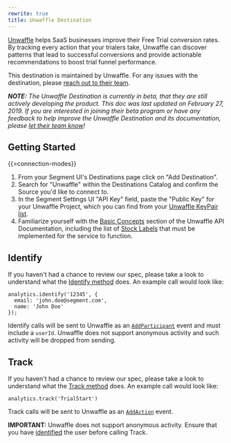 ```yaml
---
rewrite: true
title: Unwaffle Destination
---
```


[Unwaffle](https://unwaffle.com/?utm_source=segmentio&utm_medium=docs&utm_campaign=partners) helps SaaS businesses improve their Free Trial conversion rates. By tracking every action that your trialers take, Unwaffle can discover patterns that lead to successful conversions and provide actionable recommendations to boost trial funnel performance.

This destination is maintained by Unwaffle. For any issues with the destination, please [reach out to their team](mailto:info@unwaffle.com).

_**NOTE:** The Unwaffle Destination is currently in beta, that they are still actively developing the product. This doc was last updated on February 27, 2019. If you are interested in joining their beta program or have any feedback to help improve the Unwaffle Destination and its documentation, please [let  their team know](mailto:info@unwaffle.com)!_

## Getting Started

{{>connection-modes}}

1. From your Segment UI's Destinations page click on "Add Destination".
2. Search for "Unwaffle" within the Destinations Catalog and confirm the Source you'd like to connect to.
3. In the Segment Settings UI "API Key" field, paste the "Public Key" for your Unwaffle Project, which you can find from your [Unwaffle KeyPair list](https://unwaffle.com/Setup/KeyPairManage.aspx).
4. Familiarize yourself with the [Basic Concepts](https://unwaffle.com/api/docs/#basic-concepts) section of the Unwaffle API Documentation, including the list of [Stock Labels](https://unwaffle.com/api/docs/#stock-labels) that must be implemented for the service to function.


## Identify

If you haven't had a chance to review our spec, please take a look to understand what the [Identify method](https://segment.com/docs/spec/identify/) does. An example call would look like:

```
analytics.identify('12345', {
  email: 'john.doe@segment.com',
  name: 'John Doe'
});
```

Identify calls will be sent to Unwaffle as an [`AddParticipant`](https://unwaffle.com/api/docs/#addparticipant) event and must include a `userId`. Unwaffle does not support anonymous activity and such activity will be dropped from sending.


## Track

If you haven't had a chance to review our spec, please take a look to understand what the [Track method](https://segment.com/docs/spec/track/) does. An example call would look like:

```
analytics.track('TrialStart')
```

Track calls will be sent to Unwaffle as an [`AddAction`](https://unwaffle.com/api/docs/#addaction)  event.

**IMPORTANT:** Unwaffle does not support anonymous activity. Ensure that you have [identified](https://segment.com/docs/destinations/unwaffle/#identify) the user before calling Track.
